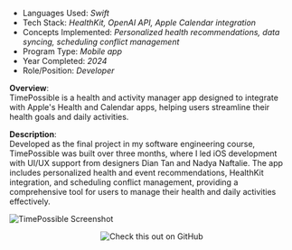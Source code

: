 - Languages Used: _Swift_
- Tech Stack: _HealthKit, OpenAI API, Apple Calendar integration_
- Concepts Implemented: _Personalized health recommendations, data syncing, scheduling conflict management_
- Program Type: _Mobile app_
- Year Completed: _2024_
- Role/Position: _Developer_

**Overview**:  
TimePossible is a health and activity manager app designed to integrate with Apple's Health and Calendar apps, helping users streamline their health goals and daily activities.

**Description**:  
Developed as the final project in my software engineering course, TimePossible was built over three months, where I led iOS development with UI/UX support from designers Dian Tan and Nadya Naftalie. The app includes personalized health and event recommendations, HealthKit integration, and scheduling conflict management, providing a comprehensive tool for users to manage their health and daily activities effectively.

![TimePossible Screenshot](health-calendar.png)

<p align="center">
  <a href="https://github.com/far1h/HealthCalendar" style="text-decoration: none;">
    <img src="https://img.shields.io/badge/GitHub-Check_this_out!-blue?style=for-the-badge&logo=github" alt="Check this out on GitHub">
  </a>
</p>
